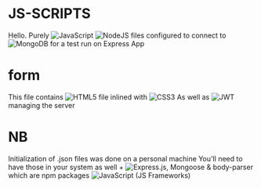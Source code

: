 # JS-SCRIPTS
Hello. Purely ![JavaScript](https://img.shields.io/badge/javascript-%23323330.svg?style=for-the-badge&logo=javascript&logoColor=%23F7DF1E)
![NodeJS](https://img.shields.io/badge/node.js-6DA55F?style=for-the-badge&logo=node.js&logoColor=white) files configured to connect to ![MongoDB](https://img.shields.io/badge/MongoDB-%234ea94b.svg?style=for-the-badge&logo=mongodb&logoColor=white) for a test run on Express App


# form
This file contains ![HTML5](https://img.shields.io/badge/html5-%23E34F26.svg?style=for-the-badge&logo=html5&logoColor=white) file inlined with ![CSS3](https://img.shields.io/badge/css3-%231572B6.svg?style=for-the-badge&logo=css3&logoColor=white)
As well as ![JWT](https://img.shields.io/badge/JWT-black?style=for-the-badge&logo=JSON%20web%20tokens) managing the server 

# NB
Initialization of .json files was done on a personal machine
You'll need to have those in your system as well + 
![Express.js](https://img.shields.io/badge/express.js-%23404d59.svg?style=for-the-badge&logo=express&logoColor=%2361DAFB), Mongoose & body-parser which are npm packages ![JavaScript](https://img.shields.io/badge/javascript-%23323330.svg?style=for-the-badge&logo=javascript&logoColor=%23F7DF1E) (JS Frameworks)
